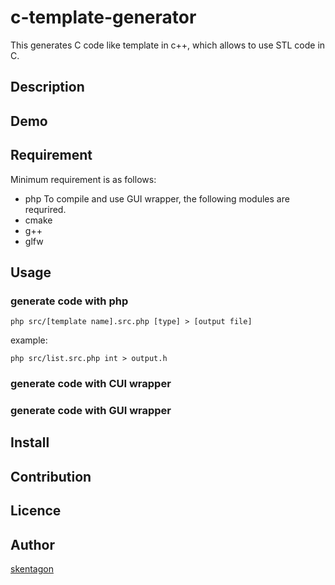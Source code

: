 # c-template-generator

This generates C code like template in c++, which allows to use STL code in C.

## Description

## Demo

## Requirement
Minimum requirement is as follows:
* php
To compile and use GUI wrapper, the following modules are requrired.
* cmake
* g++
* glfw

## Usage
### generate code with php
```shell
php src/[template name].src.php [type] > [output file]
```
example:
```shell
php src/list.src.php int > output.h
```
### generate code with CUI wrapper
### generate code with GUI wrapper

## Install

## Contribution

## Licence

## Author
[skentagon](https://github.com/skentagon)